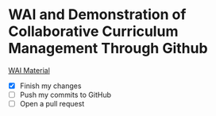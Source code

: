 # WAI and Demonstration of Collaborative Curriculum Management Through Github

[WAI Material](./wai)

- [x] Finish my changes
- [ ] Push my commits to GitHub
- [ ] Open a pull request

